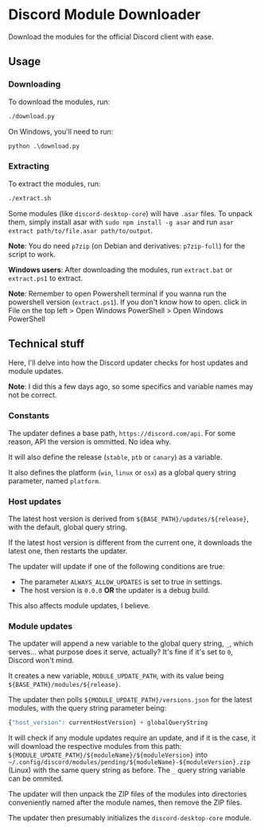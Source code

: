 # Discord Module Downloader
Download the modules for the official Discord client with ease.

## Usage
### Downloading
To download the modules, run:
```bash
./download.py
```

On Windows, you'll need to run:
```cmd
python .\download.py
```
### Extracting
To extract the modules, run:
```bash
./extract.sh
```

Some modules (like `discord-desktop-core`) will have `.asar` files. To unpack them, simply install asar with `sudo npm install -g asar` and run `asar extract path/to/file.asar path/to/output`.

**Note**: You do need `p7zip` (on Debian and derivatives: `p7zip-full`) for the script to work.

**Windows users**: After downloading the modules, run `extract.bat` or `extract.ps1` to extract.

**Note**: Remember to open Powershell terminal if you wanna run the powershell version (`extract.ps1`). If you don't know how to open. click in File on the top left >  Open Windows PowerShell > Open Windows PowerShell
## Technical stuff
Here, I'll delve into how the Discord updater checks for host updates and module updates.

**Note**: I did this a few days ago, so some specifics and variable names may not be correct.

### Constants
The updater defines a base path, `https://discord.com/api`. For some reason, API the version is ommitted. No idea why.

It will also define the release (`stable`, `ptb` or `canary`) as a variable.

It also defines the platform (`win`, `linux` or `osx`) as a global query string parameter, named `platform`.

### Host updates
The latest host version is derived from `${BASE_PATH}/updates/${release}`, with the default, global query string.

If the latest host version is different from the current one, it downloads the latest one, then restarts the updater.

The updater will update if one of the following conditions are true:
- The parameter `ALWAYS_ALLOW_UPDATES` is set to true in settings.
- The host version is `0.0.0` **OR** the updater is a debug build.

This also affects module updates, I believe.

### Module updates
The updater will append a new variable to the global query string, `_`, which serves... what purpose does it serve, actually? It's fine if it's set to `0`, Discord won't mind.

It creates a new variable, `MODULE_UPDATE_PATH`, with its value being `${BASE_PATH}/modules/${release}`.

The updater then polls `${MODULE_UPDATE_PATH}/versions.json` for the latest modules, with the query string parameter being:
```js
{"host_version": currentHostVersion} + globalQueryString
```

It will check if any module updates require an update, and if it is the case, it will download the respective modules from this path: `${MODULE_UPDATE_PATH}/${moduleName}/${moduleVersion}` into `~/.config/discord/modules/pending/${moduleName}-${moduleVersion}.zip` (Linux) with the same query string as before. The `_` query string variable can be ommited.

The updater will then unpack the ZIP files of the modules into directories conveniently named after the module names, then remove the ZIP files.

The updater then presumably initializes the `discord-desktop-core` module.
